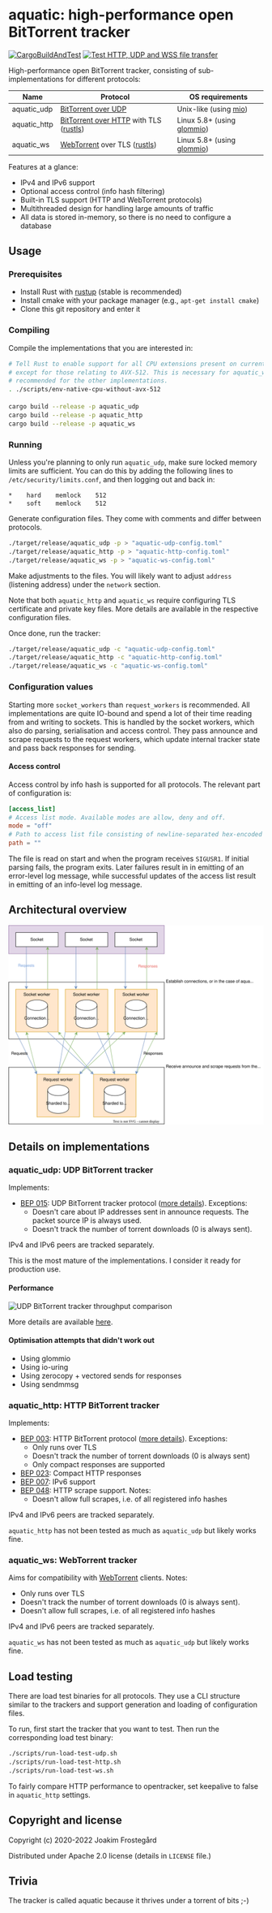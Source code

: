 # aquatic: high-performance open BitTorrent tracker

[![CargoBuildAndTest](https://github.com/greatest-ape/aquatic/actions/workflows/cargo-build-and-test.yml/badge.svg)](https://github.com/greatest-ape/aquatic/actions/workflows/cargo-build-and-test.yml) [![Test HTTP, UDP and WSS file transfer](https://github.com/greatest-ape/aquatic/actions/workflows/test-transfer.yml/badge.svg)](https://github.com/greatest-ape/aquatic/actions/workflows/test-transfer.yml)

High-performance open BitTorrent tracker, consisting
of sub-implementations for different protocols:

[BitTorrent over UDP]: https://libtorrent.org/udp_tracker_protocol.html
[BitTorrent over HTTP]: https://wiki.theory.org/index.php/BitTorrentSpecification#Tracker_HTTP.2FHTTPS_Protocol
[WebTorrent]: https://github.com/webtorrent
[rustls]: https://github.com/rustls/rustls
[native-tls]: https://github.com/sfackler/rust-native-tls
[mio]: https://github.com/tokio-rs/mio
[glommio]: https://github.com/DataDog/glommio

| Name         | Protocol                                   | OS requirements              |
|--------------|--------------------------------------------|------------------------------|
| aquatic_udp  | [BitTorrent over UDP]                      | Unix-like (using [mio])      |
| aquatic_http | [BitTorrent over HTTP] with TLS ([rustls]) | Linux 5.8+ (using [glommio]) |
| aquatic_ws   | [WebTorrent] over TLS ([rustls])           | Linux 5.8+ (using [glommio]) |

Features at a glance:

- IPv4 and IPv6 support
- Optional access control (info hash filtering)
- Built-in TLS support (HTTP and WebTorrent protocols)
- Multithreaded design for handling large amounts of traffic
- All data is stored in-memory, so there is no need to configure a database

## Usage

### Prerequisites

- Install Rust with [rustup](https://rustup.rs/) (stable is recommended)
- Install cmake with your package manager (e.g., `apt-get install cmake`)
- Clone this git repository and enter it

### Compiling

Compile the implementations that you are interested in:

```sh
# Tell Rust to enable support for all CPU extensions present on current CPU
# except for those relating to AVX-512. This is necessary for aquatic_ws and
# recommended for the other implementations.
. ./scripts/env-native-cpu-without-avx-512

cargo build --release -p aquatic_udp
cargo build --release -p aquatic_http
cargo build --release -p aquatic_ws
```

### Running

Unless you're planning to only run `aquatic_udp`, make sure locked memory
limits are sufficient. You can do this by adding the following lines to
`/etc/security/limits.conf`, and then logging out and back in:

```
*    hard    memlock    512
*    soft    memlock    512
```

Generate configuration files. They come with comments and differ between protocols.

```sh
./target/release/aquatic_udp -p > "aquatic-udp-config.toml"
./target/release/aquatic_http -p > "aquatic-http-config.toml"
./target/release/aquatic_ws -p > "aquatic-ws-config.toml"
```

Make adjustments to the files. You will likely want to adjust `address`
(listening address) under the `network` section.

Note that both `aquatic_http` and `aquatic_ws` require configuring TLS
certificate and private key files. More details are available in the
respective configuration files.

Once done, run the tracker:

```sh
./target/release/aquatic_udp -c "aquatic-udp-config.toml"
./target/release/aquatic_http -c "aquatic-http-config.toml"
./target/release/aquatic_ws -c "aquatic-ws-config.toml"
```

### Configuration values

Starting more `socket_workers` than `request_workers` is recommended. All
implementations are quite IO-bound and spend a lot of their time reading from
and writing to sockets. This is handled by the socket workers, which
also do parsing, serialisation and access control. They pass announce and
scrape requests to the request workers, which update internal tracker state
and pass back responses for sending.

#### Access control

Access control by info hash is supported for all protocols. The relevant part
of configuration is:

```toml
[access_list]
# Access list mode. Available modes are allow, deny and off.
mode = "off"
# Path to access list file consisting of newline-separated hex-encoded info hashes.
path = ""
```

The file is read on start and when the program receives `SIGUSR1`. If initial
parsing fails, the program exits. Later failures result in in emitting of
an error-level log message, while successful updates of the access list result
in emitting of an info-level log message.

## Architectural overview

![Architectural overview of aquatic](./documents/aquatic-architecture-2022-02-02.svg)

## Details on implementations

### aquatic_udp: UDP BitTorrent tracker

[BEP 015]: https://www.bittorrent.org/beps/bep_0015.html

Implements:
  * [BEP 015]: UDP BitTorrent tracker protocol ([more details](https://libtorrent.org/udp_tracker_protocol.html)). Exceptions:
    * Doesn't care about IP addresses sent in announce requests. The packet
      source IP is always used.
    * Doesn't track the number of torrent downloads (0 is always sent). 
  
IPv4 and IPv6 peers are tracked separately.

This is the most mature of the implementations. I consider it ready for production use.

#### Performance

![UDP BitTorrent tracker throughput comparison](./documents/aquatic-udp-load-test-illustration-2021-11-28.png)

More details are available [here](./documents/aquatic-udp-load-test-2021-11-28.pdf).

#### Optimisation attempts that didn't work out

* Using glommio
* Using io-uring
* Using zerocopy + vectored sends for responses
* Using sendmmsg

### aquatic_http: HTTP BitTorrent tracker

[BEP 003]: https://www.bittorrent.org/beps/bep_0003.html
[BEP 007]: https://www.bittorrent.org/beps/bep_0007.html
[BEP 023]: https://www.bittorrent.org/beps/bep_0023.html
[BEP 048]: https://www.bittorrent.org/beps/bep_0048.html

Implements:
  * [BEP 003]: HTTP BitTorrent protocol ([more details](https://wiki.theory.org/index.php/BitTorrentSpecification#Tracker_HTTP.2FHTTPS_Protocol)). Exceptions:
    * Only runs over TLS
    * Doesn't track the number of torrent downloads (0 is always sent)
    * Only compact responses are supported
  * [BEP 023]: Compact HTTP responses
  * [BEP 007]: IPv6 support
  * [BEP 048]: HTTP scrape support. Notes:
    * Doesn't allow full scrapes, i.e. of all registered info hashes

IPv4 and IPv6 peers are tracked separately.

`aquatic_http` has not been tested as much as `aquatic_udp` but likely works
fine.

### aquatic_ws: WebTorrent tracker

Aims for compatibility with [WebTorrent](https://github.com/webtorrent)
clients. Notes:

  * Only runs over TLS
  * Doesn't track the number of torrent downloads (0 is always sent). 
  * Doesn't allow full scrapes, i.e. of all registered info hashes

IPv4 and IPv6 peers are tracked separately.

`aquatic_ws` has not been tested as much as `aquatic_udp` but likely works
fine.

## Load testing

There are load test binaries for all protocols. They use a CLI structure
similar to the trackers and support generation and loading of configuration
files.

To run, first start the tracker that you want to test. Then run the
corresponding load test binary:

```sh
./scripts/run-load-test-udp.sh
./scripts/run-load-test-http.sh
./scripts/run-load-test-ws.sh
```

To fairly compare HTTP performance to opentracker, set keepalive to false in
`aquatic_http` settings.

## Copyright and license

Copyright (c) 2020-2022 Joakim Frostegård

Distributed under Apache 2.0 license (details in `LICENSE` file.)

## Trivia

The tracker is called aquatic because it thrives under a torrent of bits ;-)
